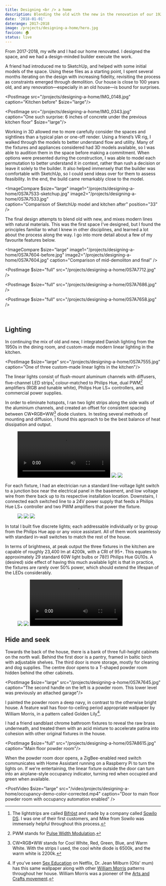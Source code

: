 ```yaml
---
title: Designing <br /> a home
description: Blending the old with the new in the renovation of our 1920s home, adventures in custom lighting fabrication, and learning how to model in 3D.
date: '2018-01-01'
daterange: 2017–2018
image: /projects/designing-a-home/hero.jpg
favicon: 🏠
status: live
---
```


From 2017-2018, my wife and I had our home renovated. I designed the space, and we had a design-minded builder execute the work.

A friend had introduced me to SketchUp, and helped with some initial models of the space. Using these files as a starting point, I spent several months iterating on the design with increasing fidelity, revisiting the process as constraints emerged through demolition. Our house is close to 100 years old, and any renovation—especially in an old house⁠—is bound for surprises.

<PostImage src="/projects/designing-a-home/IMG_0148.jpg" caption="Kitchen before" $size="large"/>

<PostImage src="/projects/designing-a-home/IMG_0343.jpg" caption="One such surprise: 6 inches of concrete under the previous kitchen floor" $size="large"/>

Working in 3D allowed me to more carefully consider the spaces and sightlines than a typical plan or one-off render. Using a friend’s VR rig, I walked through the models to better understand flow and utility. Many of the fixtures and appliances considered had 3D models available, so I was able to audition them in the space before making a commitment. When options were presented during the construction, I was able to model each permutation to better understand it in context, rather than rush a decision or leave it solely to the builder. It also helped immensely that the builder was comfortable with SketchUp, so I could send ideas over for them to assess feasibility. In the end, the build came remarkably close to the model.

<ImageCompare
$size="large"
image1="/projects/designing-a-home/0S7A7533-sketchup.jpg"
image2="/projects/designing-a-home/0S7A7533.jpg"  
caption="Comparison of SketchUp model and kitchen after"
position="33"
/>

The final design attempts to blend old with new, and mixes modern lines with natural materials. This was the first space I've designed, but I found the principles familiar to what I knew in other disciplines, and learned a lot about the process along the way. I go into more detail about a few of my favourite features below.

<ImageCompare
$size="large"
image1="/projects/designing-a-home/0S7A7604-before.jpg"
image2="/projects/designing-a-home/0S7A7604.jpg"
caption="Comparison of mid-demoliton and final"
/>

<PostImage $size="full" src="/projects/designing-a-home/0S7A7712.jpg" />

<PostImage $size="full" src="/projects/designing-a-home/0S7A7686.jpg" />

<PostImage $size="full" src="/projects/designing-a-home/0S7A7658.jpg" />

<br />

## Lighting

In continuing the mix of old and new, I integrated Danish lighting from the 1950s in the dining room, and custom-made modern linear lighting in the kitchen.

<PostImage $size="large" src="/projects/designing-a-home/0S7A7555.jpg" caption="One of three custom-made linear lights in the kitchen"/>

The linear lights consist of flush-mount aluminum channels with diffusers, five-channel LED strips[^1] colour-matched to Philips Hue, dual PWM[^2] amplifiers (RGB and tunable white), Philips Hue LS+ controllers, and commercial power supplies.

In order to eliminate hotspots, I ran two light strips along the side walls of the aluminium channels, and created an offset for consistent spacing between CW•RGB•WW[^3] diode clusters. In testing several methods of mounting and diffusion, I found this approach to be the best balance of heat dissipation and output.

<Figure $size="large">
  <Grid $gutter="calc(var(--spaceDefault) / 2)">
    <GridItem $width={{ sm: '1/3 * 100%' }}>
      <Video src="/video/projects/designing-a-home/light-assembly.mp4" />
    </GridItem>
    <GridItem $width={{ sm: '1/3 * 100%' }}>
      <Img src="/projects/designing-a-home/IMG_0164x.jpg" sizes="400px"/>
    </GridItem>
    <GridItem $width={{ sm: '1/3 * 100%' }}>
      <Img src="/projects/designing-a-home/IMG_0140.jpg" sizes="400px"/>
    </GridItem>
  </Grid>
</Figure>

For each fixture, I had an electrician run a standard line-voltage light switch to a junction box near the electrical panel in the basement, and low voltage wire from there back up to its respective installation location. Downstairs, I connected each switched line to a 24V power supply that feeds a Philips Hue LS+ controller and two PWM amplifiers that power the fixture.

<Figure $size="large">
  <Grid $gutter="calc(var(--spaceDefault) / 2)">
    <GridItem $width={{ sm: '1/3 * 100%' }}>
      <Img src="/projects/designing-a-home/IMG_0039.jpg" sizes="400px"/>
    </GridItem>
    <GridItem $width={{ sm: '1/3 * 100%' }}>
      <Img src="/projects/designing-a-home/IMG_0164.jpg" sizes="400px"/>
    </GridItem>
    <GridItem $width={{ sm: '1/3 * 100%' }}>
      <Img src="/projects/designing-a-home/IMG_0591.jpg" sizes="400px"/>
    </GridItem>
  </Grid>
</Figure>

In total I built five discrete lights; each addressable individually or by group from the Philips Hue app or any voice assistant. All of them work seamlessly with standard in-wall switches to match the rest of the house.

In terms of brightness, at peak output the three fixtures in the kitchen are capable of roughly 23,400 lm at 4200k, with a CRI of 95+. This equates to approximately 29 standard 60W light bulbs or 78(!) Philips Hue GU10s. A (desired) side effect of having this much available light is that in practice, the fixtures are rarely over 50% power, which should extend the lifespan of the LEDs considerably.

<Figure $size="large">
  <Grid $gutter="calc(var(--spaceDefault) / 2)">
    <GridItem $width={{ sm: '1/3 * 100%' }}>
      <Img src="/projects/designing-a-home/corner.jpg" sizes="400px"/>
    </GridItem>
    <GridItem $width={{ sm: '1/3 * 100%' }}>
      <Img src="/projects/designing-a-home/IMG_9681.jpg" sizes="400px"/>
    </GridItem>
    <GridItem $width={{ sm: '1/3 * 100%' }}>
      <Video src="/video/projects/designing-a-home/controller-2.mp4" />
    </GridItem>
  </Grid>
</Figure>

## Hide and seek

Towards the back of the house, there is a bank of three full-height cabinets on the north wall. Behind the first door is a pantry, framed in baltic birch with adjustable shelves. The third door is more storage, mostly for cleaning and dog supplies. The centre door opens to a T-shaped powder room hidden behind the other cabinets.

<PostImage $size="large" src="/projects/designing-a-home/0S7A7645.jpg" caption="The second handle on the left is a powder room. This lower level was previously an attached garage"/>

I painted the powder room a deep navy, in contrast to the otherwise bright house. A feature wall has floor-to-ceiling period appropriate wallpaper by William Morris, in a pattern called Golden Lily[^4].

I had a friend sandblast chrome bathroom fixtures to reveal the raw brass underneath, and treated them with an acid mixture to accelerate patina into cohesion with other original fixtures in the house.

<PostImage $size="full" src="/projects/designing-a-home/0S7A8615.jpg" caption="Main floor powder room"/>

When the powder room door opens, a ZigBee-enabled reed switch communicates with Home Assistant running on a Raspberry Pi to turn the lights on. If we're entertaining, the linear fixture outside the door can turn into an airplane-style occupancy indicator, turning red when occupied and green when available.

<PostVideo $size="large" src="/video/projects/designing-a-home/occupancy-demo-color-corrected.mp4" caption="Door to main floor powder room with occupancy automation enabled" />

[^1]: The lightstrips are called [Bifröst](https://sowilodesign.com/collections/bifrost/products/bifrost-147-pro-led-strip) and made by a company called [Sowilo DS](https://sowilodesign.com/). I was one of their first customers, and Mike from Sowilo was immensely helpful throughout this process.
[^2]: PWM stands for [Pulse Width Modulation](https://en.wikipedia.org/wiki/Pulse-width_modulation).
[^3]: CW•RGB•WW stands for Cool White, Red, Green, Blue, and Warm White. With the strips I used, the cool white diode is 6500k, and the warm white is 2200k.
[^4]: If you've seen [Sex Education](https://www.netflix.com/title/80197526) on Netflix, Dr. Jean Milburn (Otis' mum) has this same wallpaper along with other [William Morris](https://en.wikipedia.org/wiki/William_Morris) patterns throughout her house. William Morris was a pioneer of the [Arts and Crafts movement](https://en.wikipedia.org/wiki/Arts_and_Crafts_movement).
